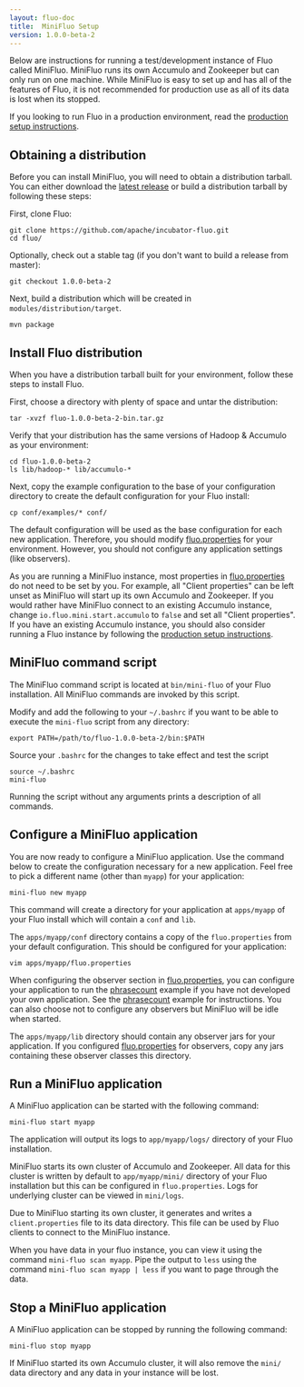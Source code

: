 ```yaml
---
layout: fluo-doc
title:  MiniFluo Setup
version: 1.0.0-beta-2
---
```


Below are instructions for running a test/development instance of Fluo
called MiniFluo.  MiniFluo runs its own Accumulo and Zookeeper but can
only run on one machine.  While MiniFluo is easy to set up and has 
all of the features of Fluo, it is not recommended for production use as 
all of its data is lost when its stopped.

If you looking to run Fluo in a production environment, read the
[production setup instructions][prod-fluo].

Obtaining a distribution
------------------------

Before you can install MiniFluo, you will need to obtain a distribution tarball.  You
can either download the [latest release][release] or build a distribution tarball
by following these steps:

First, clone Fluo:

    git clone https://github.com/apache/incubator-fluo.git
    cd fluo/

Optionally, check out a stable tag (if you don't want to build a release from master):

    git checkout 1.0.0-beta-2

Next, build a distribution which will be created in `modules/distribution/target`.

    mvn package

Install Fluo distribution
-------------------------

When you have a distribution tarball built for your environment, follow these steps
to install Fluo.

First, choose a directory with plenty of space and untar the distribution:

    tar -xvzf fluo-1.0.0-beta-2-bin.tar.gz

Verify that your distribution has the same versions of Hadoop & Accumulo as your environment:

    cd fluo-1.0.0-beta-2
    ls lib/hadoop-* lib/accumulo-*

Next, copy the example configuration to the base of your configuration directory to create
the default configuration for your Fluo install:

    cp conf/examples/* conf/

The default configuration will be used as the base configuration for each new application. 
Therefore, you should modify [fluo.properties] for your environment. However, you should
not configure any application settings (like observers).
 
As you are running a MiniFluo instance, most properties in [fluo.properties] do not need to be 
set by you. For example, all "Client properties" can be left unset as MiniFluo will start up 
its own Accumulo and Zookeeper.  If you would rather have MiniFluo connect to an existing 
Accumulo instance, change `io.fluo.mini.start.accumulo` to `false` and set all "Client properties".
If you have an existing Accumulo instance, you should also consider running a Fluo instance by 
following the [production setup instructions][prod-fluo].

MiniFluo command script
-----------------------

The MiniFluo command script is located at `bin/mini-fluo` of your Fluo installation.  All
MiniFluo commands are invoked by this script.

Modify and add the following to your `~/.bashrc` if you want to be able to execute the
`mini-fluo` script from any directory:

    export PATH=/path/to/fluo-1.0.0-beta-2/bin:$PATH

Source your `.bashrc` for the changes to take effect and test the script

    source ~/.bashrc
    mini-fluo

Running the script without any arguments prints a description of all commands.

Configure a MiniFluo application
--------------------------------

You are now ready to configure a MiniFluo application.  Use the command below to create the
configuration necessary for a new application.  Feel free to pick a different name (other
than `myapp`) for your application:

    mini-fluo new myapp

This command will create a directory for your application at `apps/myapp` of your Fluo
install which will contain a `conf` and `lib`.

The `apps/myapp/conf` directory contains a copy of the `fluo.properties` from your default
configuration.  This should be configured for your application:

    vim apps/myapp/fluo.properties

When configuring the observer section in [fluo.properties], you can configure your application
to run the [phrasecount] example if you have not developed your own application. See
the [phrasecount] example for instructions. You can also choose not to configure any
observers but MiniFluo will be idle when started.

The `apps/myapp/lib` directory should contain any observer jars for your application. If 
you configured [fluo.properties] for observers, copy any jars containing these
observer classes this directory.
 
Run a MiniFluo application
--------------------------

A MiniFluo application can be started with the following command:

    mini-fluo start myapp

The application will output its logs to `app/myapp/logs/` directory of your Fluo installation.

MiniFluo starts its own cluster of Accumulo and Zookeeper.  All data for this
cluster is written by default to `app/myapp/mini/` directory of your Fluo installation 
but this can be configured in `fluo.properties`.  Logs for underlying cluster
can be viewed in `mini/logs`.

Due to MiniFluo starting its own cluster, it generates and writes a `client.properties`
file to its data directory.  This file can be used by Fluo clients to connect
to the MiniFluo instance.

When you have data in your fluo instance, you can view it using the command `mini-fluo scan myapp`.
Pipe the output to `less` using the command `mini-fluo scan myapp | less` if you want to page 
through the data.

Stop a MiniFluo application
---------------------------

A MiniFluo application can be stopped by running the following command:

    mini-fluo stop myapp

If MiniFluo started its own Accumulo cluster, it will also remove the `mini/` data 
directory and any data in your instance will be lost.

[prod-fluo]: /docs/fluo/1.0.0-beta-2/prod-fluo-setup/
[release]: https://github.com/apache/incubator-fluo/releases
[phrasecount]: https://github.com/astralway/phrasecount
[fluo.properties]: https://github.com/apache/incubator-fluo/blob/1.0.0-beta-2/modules/distribution/src/main/config/fluo.properties
